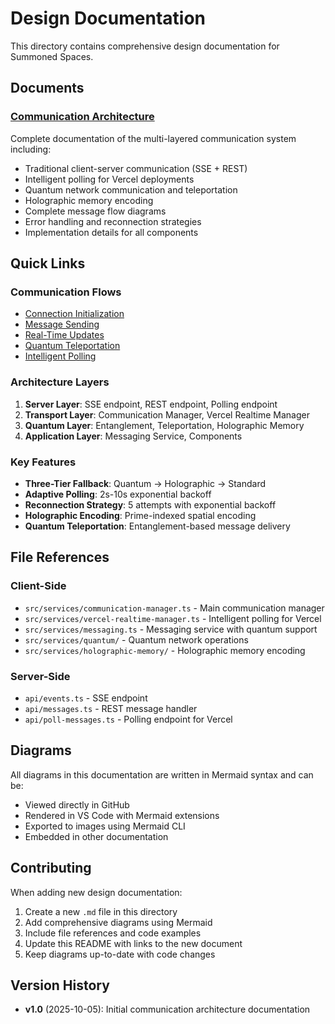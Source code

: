 # Design Documentation

This directory contains comprehensive design documentation for Summoned Spaces.

## Documents

### [Communication Architecture](./communication-architecture.md)
Complete documentation of the multi-layered communication system including:
- Traditional client-server communication (SSE + REST)
- Intelligent polling for Vercel deployments
- Quantum network communication and teleportation
- Holographic memory encoding
- Complete message flow diagrams
- Error handling and reconnection strategies
- Implementation details for all components

## Quick Links

### Communication Flows
- [Connection Initialization](./communication-architecture.md#connection-initialization-flow)
- [Message Sending](./communication-architecture.md#message-sending-flow-client-to-server)
- [Real-Time Updates](./communication-architecture.md#real-time-update-flow-server-to-client)
- [Quantum Teleportation](./communication-architecture.md#quantum-teleportation-flow)
- [Intelligent Polling](./communication-architecture.md#layer-2-intelligent-polling-system-vercel-environment)

### Architecture Layers
1. **Server Layer**: SSE endpoint, REST endpoint, Polling endpoint
2. **Transport Layer**: Communication Manager, Vercel Realtime Manager
3. **Quantum Layer**: Entanglement, Teleportation, Holographic Memory
4. **Application Layer**: Messaging Service, Components

### Key Features
- **Three-Tier Fallback**: Quantum → Holographic → Standard
- **Adaptive Polling**: 2s-10s exponential backoff
- **Reconnection Strategy**: 5 attempts with exponential backoff
- **Holographic Encoding**: Prime-indexed spatial encoding
- **Quantum Teleportation**: Entanglement-based message delivery

## File References

### Client-Side
- `src/services/communication-manager.ts` - Main communication manager
- `src/services/vercel-realtime-manager.ts` - Intelligent polling for Vercel
- `src/services/messaging.ts` - Messaging service with quantum support
- `src/services/quantum/` - Quantum network operations
- `src/services/holographic-memory/` - Holographic memory encoding

### Server-Side
- `api/events.ts` - SSE endpoint
- `api/messages.ts` - REST message handler
- `api/poll-messages.ts` - Polling endpoint for Vercel

## Diagrams

All diagrams in this documentation are written in Mermaid syntax and can be:
- Viewed directly in GitHub
- Rendered in VS Code with Mermaid extensions
- Exported to images using Mermaid CLI
- Embedded in other documentation

## Contributing

When adding new design documentation:
1. Create a new `.md` file in this directory
2. Add comprehensive diagrams using Mermaid
3. Include file references and code examples
4. Update this README with links to the new document
5. Keep diagrams up-to-date with code changes

## Version History

- **v1.0** (2025-10-05): Initial communication architecture documentation